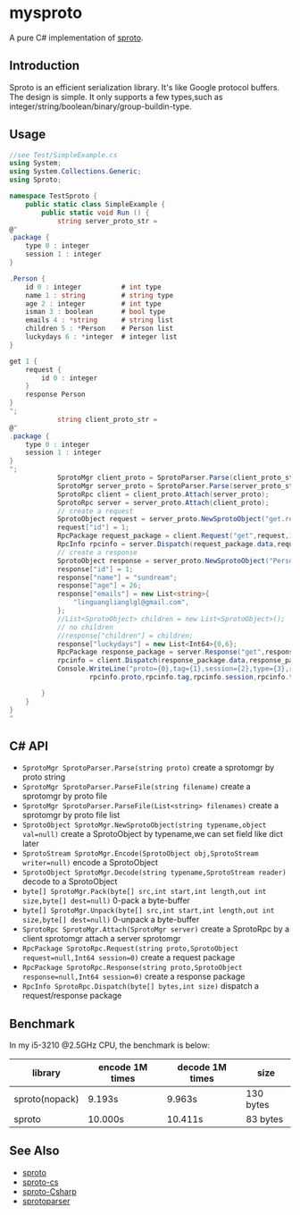 mysproto
========

A pure C# implementation of [sproto](https://github.com/cloudwu/sproto).

## Introduction
Sproto is an efficient serialization library. It's like Google protocol buffers.
The design is simple. It only supports a few types,such as integer/string/boolean/binary/group-buildin-type.

## Usage
```c#
//see Test/SimpleExample.cs
using System;
using System.Collections.Generic;
using Sproto;

namespace TestSproto {
	public static class SimpleExample {
		public static void Run () {
			string server_proto_str =
@"
.package {
	type 0 : integer
	session 1 : integer
}

.Person {
	id 0 : integer			# int type
	name 1 : string			# string type
	age 2 : integer			# int type
	isman 3 : boolean		# bool type
	emails 4 : *string		# string list
	children 5 : *Person	# Person list
	luckydays 6 : *integer  # integer list
}

get 1 {
	request {
		id 0 : integer
	}
	response Person
}
";
			string client_proto_str =
@"
.package {
	type 0 : integer
	session 1 : integer
}
";
			SprotoMgr client_proto = SprotoParser.Parse(client_proto_str);
			SprotoMgr server_proto = SprotoParser.Parse(server_proto_str);
			SprotoRpc client = client_proto.Attach(server_proto);
			SprotoRpc server = server_proto.Attach(client_proto);
			// create a request
			SprotoObject request = server_proto.NewSprotoObject("get.request");
			request["id"] = 1;
			RpcPackage request_package = client.Request("get",request,1);
			RpcInfo rpcinfo = server.Dispatch(request_package.data,request_package.size);
			// create a response
			SprotoObject response = server_proto.NewSprotoObject("Person");
			response["id"] = 1;
			response["name"] = "sundream";
			response["age"] = 26;
			response["emails"] = new List<string>{
				"linguanglianglgl@gmail.com",
			};
			//List<SprotoObject> children = new List<SprotoObject>();
			// no children
			//response["children"] = children;
			response["luckydays"] = new List<Int64>{0,6};
			RpcPackage response_package = server.Response("get",response,1);
			rpcinfo = client.Dispatch(response_package.data,response_package.size);
			Console.WriteLine("proto={0},tag={1},session={2},type={3},request={4},response={5}",
					rpcinfo.proto,rpcinfo.tag,rpcinfo.session,rpcinfo.type,rpcinfo.request,rpcinfo.response);

		}
	}
}
"
```

## C# API
* `SprotoMgr SprotoParser.Parse(string proto)` create a sprotomgr by proto string
* `SprotoMgr SprotoParser.ParseFile(string filename)` create a sprotomgr by proto file
* `SprotoMgr SprotoParser.ParseFile(List<string> filenames)` create a sprotomgr by proto file list
* `SprotoObject SprotoMgr.NewSprotoObject(string typename,object val=null)` create a SprotoObject by typename,we can set field like dict later
* `SprotoStream SprotoMgr.Encode(SprotoObject obj,SprotoStream writer=null)` encode a SprotoObject
* `SprotoObject SprotoMgr.Decode(string typename,SprotoStream reader)` decode to a SprotoObject
* `byte[] SprotoMgr.Pack(byte[] src,int start,int length,out int size,byte[] dest=null)` 0-pack a byte-buffer
* `byte[] SprotoMgr.Unpack(byte[] src,int start,int length,out int size,byte[] dest=null)` 0-unpack a byte-buffer
* `SprotoRpc SprotoMgr.Attach(SprotoMgr server)` create a SprotoRpc by a client sprotomgr attach a server sprotomgr
* `RpcPackage SprotoRpc.Request(string proto,SprotoObject request=null,Int64 session=0)` create a request package
* `RpcPackage SprotoRpc.Response(string proto,SprotoObject response=null,Int64 session=0)` create a response package
* `RpcInfo SprotoRpc.Dispatch(byte[] bytes,int size)` dispatch a request/response package

## Benchmark
In my i5-3210 @2.5GHz CPU, the benchmark is below:

|library         | encode 1M times | decode 1M times | size
|----------------| --------------- | --------------- | ----
|sproto(nopack)  | 9.193s          | 9.963s          | 130 bytes
|sproto          | 10.000s         | 10.411s         | 83 bytes

## See Also
* [sproto](https://github.com/cloudwu/sproto)
* [sproto-cs](https://github.com/jintiao/sproto-cs)
* [sproto-Csharp](https://github.com/lvzixun/sproto-Csharp)
* [sprotoparser](https://github.com/spin6lock/yapsp)
